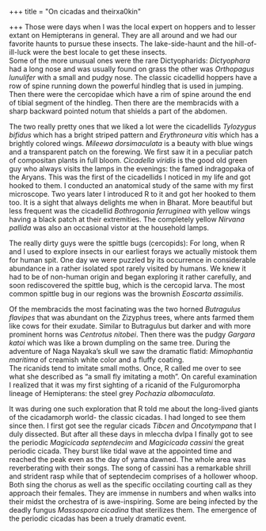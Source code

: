 +++
title = "On cicadas and theirxa0kin"

+++
Those were days when I was the local expert on hoppers and to lesser
extant on Hemipterans in general. They are all around and we had our
favorite haunts to pursue these insects. The lake-side-haunt and the
hill-of-ill-luck were the best locale to get these insects.  
Some of the more unusual ones were the rare Dictyopharids: *Dictyophara*
had a long nose and was usually found on grass the other was *Orthopagus
lunulifer* with a small and pudgy nose. The classic cicadellid hoppers
have a row of spine running down the powerful hindleg that is used in
jumping. Then there were the cercopidae which have a rim of spine around
the end of tibial segment of the hindleg. Then there are the membracids
with a sharp backward pointed notum that shields a part of the abdomen.

The two really pretty ones that we liked a lot were the cicadellids
*Tylozygus bifidus* which has a bright striped pattern and *Erythroneura
vitis* which has a brightly colored wings. *Mileewa dorsimaculata* is a
beauty with blue wings and a transparent patch on the forewing. We first
saw it in a peculiar patch of compositan plants in full bloom.
*Cicadella viridis* is the good old green guy who always visits the
lamps in the evenings: the famed indragopaka of the Aryans. This was the
first of the cicadellids I noticed in my life and got hooked to them. I
conducted an anatomical study of the same with my first microscope. Two
years later I introduced R to it and got her hooked to them too. It is a
sight that always delights me when in Bharat. More beautiful but less
frequent was the cicadellid *Bothrogonia ferruginea* with yellow wings
having a black patch at their extremities. The completely yellow
*Nirvana pallida* was also an occasional vistor at the household lamps.

The really dirty guys were the spittle bugs (cercopids): For long, when
R and I used to explore insects in our earliest forays we actually
mistook them for human spit. One day we were puzzled by its occurrence
in considerable abundance in a rather isolated spot rarely visited by
humans. We knew it had to be of non-human origin and began exploring it
rather carefully, and soon rediscovered the spittle bug, which is the
cercopid larva. The most common spittle bug in our regions was the
brownish *Eoscarta assimilis*.

Of the membracids the most facinating was the two horned *Butragulus
flavipes* that was abundant on the Zizyphus trees, where ants farmed
them like cows for their exudate. Similar to Butragulus but darker and
with more prominent horns was *Centrotus nitobei*. Then there was the
pudgy *Gargara katoi* which was like a brown dumpling on the same tree.
During the adventure of Naga Nayaka’s skull we saw the dramatic flatid:
*Mimophantia maritima* of creamish white color and a fluffy coating.  
The ricanids tend to imitate small moths. Once, R called me over to see
what she described as “a small fly imitating a moth”. On careful
examination I realized that it was my first sighting of a ricanid of the
Fulguromorpha lineage of Hemipterans: the steel grey *Pochazia
albomaculata*.

It was during one such exploration that R told me about the long-lived
giants of the cicadamorph world- the classic cicadas. I had longed to
see them since then. I first got see the regular cicads *Tibcen* and
*Oncotympana* that I duly dissected. But after all these days in mleccha
dvIpa I finally got to see the periodic *Magicicada septendecim* and
*Magicicada cassini* the great periodic cicada. They burst like tidal
wave at the appointed time and reached the peak even as the day of yama
dawned. The whole area was reverberating with their songs. The song of
cassini has a remarkable shrill and strident rasp while that of
septendecim comprises of a hollower whoop. Both sing the chorus as well
as the specific occilating courting call as they approach their females.
They are immense in numbers and when walks into their midst the
orchestra of is awe-inspiring. Some are being infected by the deadly
fungus *Massospora cicadina* that sterilizes them. The emergence of the
periodic cicadas has been a truely dramatic event.
